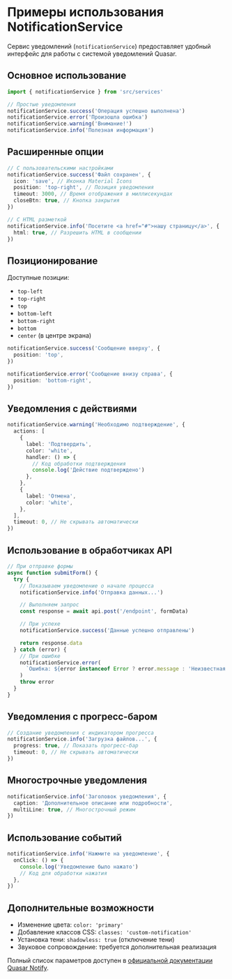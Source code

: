 # Примеры использования NotificationService

Сервис уведомлений (`notificationService`) предоставляет удобный интерфейс для работы с системой уведомлений Quasar.

## Основное использование

```typescript
import { notificationService } from 'src/services'

// Простые уведомления
notificationService.success('Операция успешно выполнена')
notificationService.error('Произошла ошибка')
notificationService.warning('Внимание!')
notificationService.info('Полезная информация')
```

## Расширенные опции

```typescript
// С пользовательскими настройками
notificationService.success('Файл сохранен', {
  icon: 'save', // Иконка Material Icons
  position: 'top-right', // Позиция уведомления
  timeout: 3000, // Время отображения в миллисекундах
  closeBtn: true, // Кнопка закрытия
})

// С HTML разметкой
notificationService.info('Посетите <a href="#">нашу страницу</a>', {
  html: true, // Разрешить HTML в сообщении
})
```

## Позиционирование

Доступные позиции:

- `top-left`
- `top-right`
- `top`
- `bottom-left`
- `bottom-right`
- `bottom`
- `center` (в центре экрана)

```typescript
notificationService.success('Сообщение вверху', {
  position: 'top',
})

notificationService.error('Сообщение внизу справа', {
  position: 'bottom-right',
})
```

## Уведомления с действиями

```typescript
notificationService.warning('Необходимо подтверждение', {
  actions: [
    {
      label: 'Подтвердить',
      color: 'white',
      handler: () => {
        // Код обработки подтверждения
        console.log('Действие подтверждено')
      },
    },
    {
      label: 'Отмена',
      color: 'white',
    },
  ],
  timeout: 0, // Не скрывать автоматически
})
```

## Использование в обработчиках API

```typescript
// При отправке формы
async function submitForm() {
  try {
    // Показываем уведомление о начале процесса
    notificationService.info('Отправка данных...')

    // Выполняем запрос
    const response = await api.post('/endpoint', formData)

    // При успехе
    notificationService.success('Данные успешно отправлены')

    return response.data
  } catch (error) {
    // При ошибке
    notificationService.error(
      `Ошибка: ${error instanceof Error ? error.message : 'Неизвестная ошибка'}`,
    )
    throw error
  }
}
```

## Уведомления с прогресс-баром

```typescript
// Создание уведомления с индикатором прогресса
notificationService.info('Загрузка файлов...', {
  progress: true, // Показать прогресс-бар
  timeout: 0, // Не скрывать автоматически
})
```

## Многострочные уведомления

```typescript
notificationService.info('Заголовок уведомления', {
  caption: 'Дополнительное описание или подробности',
  multiLine: true, // Многострочный режим
})
```

## Использование событий

```typescript
notificationService.info('Нажмите на уведомление', {
  onClick: () => {
    console.log('Уведомление было нажато')
    // Код для обработки нажатия
  },
})
```

## Дополнительные возможности

- Изменение цвета: `color: 'primary'`
- Добавление классов CSS: `classes: 'custom-notification'`
- Установка тени: `shadowless: true` (отключение тени)
- Звуковое сопровождение: требуется дополнительная реализация

Полный список параметров доступен в [официальной документации Quasar Notify](https://quasar.dev/quasar-plugins/notify#notify-api).
